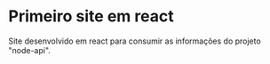 # Primeiro site em react

Site desenvolvido em react para consumir as informações do projeto "node-api".
